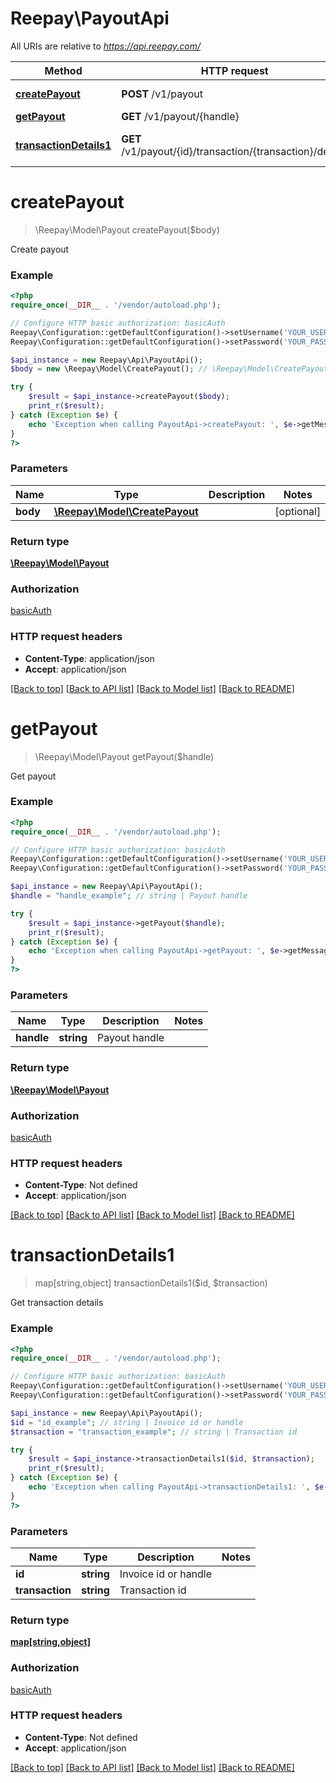 # Reepay\PayoutApi

All URIs are relative to *https://api.reepay.com/*

Method | HTTP request | Description
------------- | ------------- | -------------
[**createPayout**](PayoutApi.md#createPayout) | **POST** /v1/payout | Create payout
[**getPayout**](PayoutApi.md#getPayout) | **GET** /v1/payout/{handle} | Get payout
[**transactionDetails1**](PayoutApi.md#transactionDetails1) | **GET** /v1/payout/{id}/transaction/{transaction}/details | Get transaction details


# **createPayout**
> \Reepay\Model\Payout createPayout($body)

Create payout



### Example
```php
<?php
require_once(__DIR__ . '/vendor/autoload.php');

// Configure HTTP basic authorization: basicAuth
Reepay\Configuration::getDefaultConfiguration()->setUsername('YOUR_USERNAME');
Reepay\Configuration::getDefaultConfiguration()->setPassword('YOUR_PASSWORD');

$api_instance = new Reepay\Api\PayoutApi();
$body = new \Reepay\Model\CreatePayout(); // \Reepay\Model\CreatePayout | 

try {
    $result = $api_instance->createPayout($body);
    print_r($result);
} catch (Exception $e) {
    echo 'Exception when calling PayoutApi->createPayout: ', $e->getMessage(), PHP_EOL;
}
?>
```

### Parameters

Name | Type | Description  | Notes
------------- | ------------- | ------------- | -------------
 **body** | [**\Reepay\Model\CreatePayout**](../Model/\Reepay\Model\CreatePayout.md)|  | [optional]

### Return type

[**\Reepay\Model\Payout**](../Model/Payout.md)

### Authorization

[basicAuth](../../README.md#basicAuth)

### HTTP request headers

 - **Content-Type**: application/json
 - **Accept**: application/json

[[Back to top]](#) [[Back to API list]](../../README.md#documentation-for-api-endpoints) [[Back to Model list]](../../README.md#documentation-for-models) [[Back to README]](../../README.md)

# **getPayout**
> \Reepay\Model\Payout getPayout($handle)

Get payout



### Example
```php
<?php
require_once(__DIR__ . '/vendor/autoload.php');

// Configure HTTP basic authorization: basicAuth
Reepay\Configuration::getDefaultConfiguration()->setUsername('YOUR_USERNAME');
Reepay\Configuration::getDefaultConfiguration()->setPassword('YOUR_PASSWORD');

$api_instance = new Reepay\Api\PayoutApi();
$handle = "handle_example"; // string | Payout handle

try {
    $result = $api_instance->getPayout($handle);
    print_r($result);
} catch (Exception $e) {
    echo 'Exception when calling PayoutApi->getPayout: ', $e->getMessage(), PHP_EOL;
}
?>
```

### Parameters

Name | Type | Description  | Notes
------------- | ------------- | ------------- | -------------
 **handle** | **string**| Payout handle |

### Return type

[**\Reepay\Model\Payout**](../Model/Payout.md)

### Authorization

[basicAuth](../../README.md#basicAuth)

### HTTP request headers

 - **Content-Type**: Not defined
 - **Accept**: application/json

[[Back to top]](#) [[Back to API list]](../../README.md#documentation-for-api-endpoints) [[Back to Model list]](../../README.md#documentation-for-models) [[Back to README]](../../README.md)

# **transactionDetails1**
> map[string,object] transactionDetails1($id, $transaction)

Get transaction details



### Example
```php
<?php
require_once(__DIR__ . '/vendor/autoload.php');

// Configure HTTP basic authorization: basicAuth
Reepay\Configuration::getDefaultConfiguration()->setUsername('YOUR_USERNAME');
Reepay\Configuration::getDefaultConfiguration()->setPassword('YOUR_PASSWORD');

$api_instance = new Reepay\Api\PayoutApi();
$id = "id_example"; // string | Invoice id or handle
$transaction = "transaction_example"; // string | Transaction id

try {
    $result = $api_instance->transactionDetails1($id, $transaction);
    print_r($result);
} catch (Exception $e) {
    echo 'Exception when calling PayoutApi->transactionDetails1: ', $e->getMessage(), PHP_EOL;
}
?>
```

### Parameters

Name | Type | Description  | Notes
------------- | ------------- | ------------- | -------------
 **id** | **string**| Invoice id or handle |
 **transaction** | **string**| Transaction id |

### Return type

[**map[string,object]**](../Model/map.md)

### Authorization

[basicAuth](../../README.md#basicAuth)

### HTTP request headers

 - **Content-Type**: Not defined
 - **Accept**: application/json

[[Back to top]](#) [[Back to API list]](../../README.md#documentation-for-api-endpoints) [[Back to Model list]](../../README.md#documentation-for-models) [[Back to README]](../../README.md)

